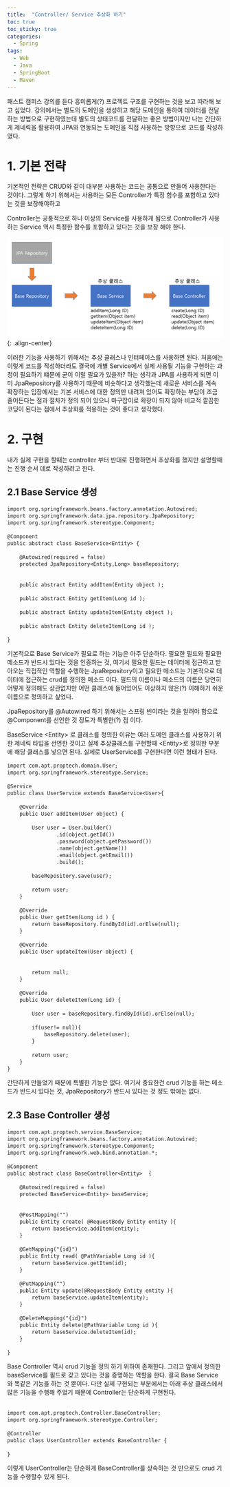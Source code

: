```yaml
---
title:  "Controller/ Service 추상화 하기"
toc: true
toc_sticky: true
categories:
  - Spring
tags:  
  - Web
  - Java
  - SpringBoot
  - Maven
---
```


패스트 캠퍼스 강의를 듣다 흥미롭게(?) 프로젝트 구조를 구현하는 것을 보고 따라해 보고 싶었다.
강의에서는 별도의 도메인을 생성하고 해당 도메인을 통하여 데이터를 전달하는 방법으로 구현하였는데 별도의 상태코드를 전달하는 좋은 방법이지만 나는 간단하게 제네릭을 활용하여 JPA와 연동되는 도메인을 직접 사용하는 방향으로 코드를 작성하였다. 

# 1. 기본 전략
기본적인 전략은 CRUD와 같이 대부분 사용하는 코드는 공통으로 만들어 사용한다는 것이다. 그렇게 하기 위해서는 사용하는 모든 Controller가 특정 함수를 포함하고 있다는 것을 보장해야하고

Controller는 공통적으로 하나 이상의 Service를 사용하게 됨으로 Controller가 사용하는 Service 역시 특정한 함수를 포함하고 있다는 것을 보장 해야 한다.

![](/assets/images/it/e632e6cfimage1.png){: .align-center}


이러한 기능을 사용하기 위해서는 추상 클래스나 인터페이스를 사용하면 된다.
처음에는 이렇게 코드를 작성하더라도 결국에 개별 Service에서 실제 사용될 기능을 구현하는 과정이 필요하기 떄문에 굳이 이럴 필요가 있을까? 하는 생각과
JPA를 사용하게 되면 이미 JpaRepository를 사용하기 때문에 비슷하다고 생각했는데 새로운 서비스를 계속 확장하는 입장에서는 
기본 서비스에 대한 정의만 내려져 있어도 확장하는 부담이 조금 줄어든다는 점과 절차가 정의 되어 있으니 마구잡이로 확장이 되지 않아 비교적 깔끔한 코딩이 된다는 점에서 추상화를 적용하는 것이 좋다고 생각했다.

# 2. 구현 
내가 실제 구현을 할때는 controller 부터 반대로 진행하면서 추상화를 했지만 설명할때는 진행 순서 데로 작성하려고 한다.

## 2.1 Base Service 생성
```
import org.springframework.beans.factory.annotation.Autowired;
import org.springframework.data.jpa.repository.JpaRepository;
import org.springframework.stereotype.Component;

@Component
public abstract class BaseService<Entity> {

    @Autowired(required = false)
    protected JpaRepository<Entity,Long> baseRepository;


    public abstract Entity addItem(Entity object );

    public abstract Entity getItem(Long id );

    public abstract Entity updateItem(Entity object );

    public abstract Entity deleteItem(Long id );

}
```

기본적으로 Base Service가 필요로 하는 기능은 아주 단순하다. 필요한 필드와 필요한 메소드가 반드시 있다는 것을 인증하는 것, 여기서 필요한 필드는 데이터에 접근하고 받아오는 직접적인 역할을 수행하는 JpaRepository이고 필요한 메소드는 기본적으로 데이터에 접근하는 crud를 정의한 메소드 이다. 필드의 이름이나 메소드의 이름은 당연히 어떻게 정의해도 상관없지만 어떤 클래스에 들어있어도 이상하지 않은(?) 이해하기 쉬운 이름으로 정의하고 싶었다. 

JpaRepository를 @Autowired 하기 위해서는 스프링 빈이라는 것을 알려야 함으로 @Component를 선언한 것 정도가 특별한(?) 점 이다.

BaseService &lt;Entity> 로 클래스를 정의한 이유는 여러 도메인 클래스를 사용하기 위한 제네릭 타입을 선언한 것이고 실제 추상클래스를 구현할때 &lt;Entity>로 정의한 부분에 해당 클래스를 넣으면 된다. 실제로 UserService를 구현한다면 이런 형태가 된다.

```
import com.apt.proptech.domain.User;
import org.springframework.stereotype.Service;

@Service
public class UserService extends BaseService<User>{

    @Override
    public User addItem(User object) {

        User user = User.builder()
                .id(object.getId())
                .password(object.getPassword())
                .name(object.getName())
                .email(object.getEmail())
                .build();

        baseRepository.save(user);

        return user;
    }

    @Override
    public User getItem(Long id ) {
        return baseRepository.findById(id).orElse(null);
    }

    @Override
    public User updateItem(User object) {


        return null;
    }

    @Override
    public User deleteItem(Long id) {

        User user = baseRepository.findById(id).orElse(null);

        if(user!= null){
            baseRepository.delete(user);
        }

        return user;
    }
}
```

간단하게 만들었기 때문에 특별한 기능은 없다. 여기서 중요한건 crud 기능을 하는 메소드가 반드시 있다는 것, JpaRepository가 반드시 있다는 것 정도 밖에는 없다. 

## 2.3 Base Controller 생성

```
import com.apt.proptech.service.BaseService;
import org.springframework.beans.factory.annotation.Autowired;
import org.springframework.stereotype.Component;
import org.springframework.web.bind.annotation.*;

@Component
public abstract class BaseController<Entity>  {

    @Autowired(required = false)
    protected BaseService<Entity> baseService;


    @PostMapping("")
    public Entity create( @RequestBody Entity entity ){
        return baseService.addItem(entity);
    }

    @GetMapping("{id}")
    public Entity read( @PathVariable Long id ){
        return baseService.getItem(id);
    }

    @PutMapping("")
    public Entity update(@RequestBody Entity entity ){
        return baseService.updateItem(entity);
    }

    @DeleteMapping("{id}")
    public Entity delete(@PathVariable Long id ){
        return baseService.deleteItem(id);
    }

}

```

Base Controller 역시 crud 기능을 정의 하기 위하여 존재한다. 그리고 앞에서 정의한 baseService를 필드로 갖고 있다는 것을 증명하는 역할을 한다. 결국 Base Service와 똑같은 기능을 하는 것 뿐이다. 다만 실제 구현되는 부분에서는 아래 추상 클래스에서 많은 기능을 수행해 주었기 때문에 Controller는 단순하게 구현된다.

```

import com.apt.proptech.Controller.BaseController;
import org.springframework.stereotype.Controller;

@Controller
public class UserController extends BaseController {

}
```

이렇게 UserController는 단순하게 BaseController를 상속하는 것 만으로도 crud 기능을 수행할수 있게 된다.

